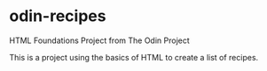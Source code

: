 # odin-recipes

HTML Foundations Project from The Odin Project

This is a project using the basics of HTML to create a list of recipes.
